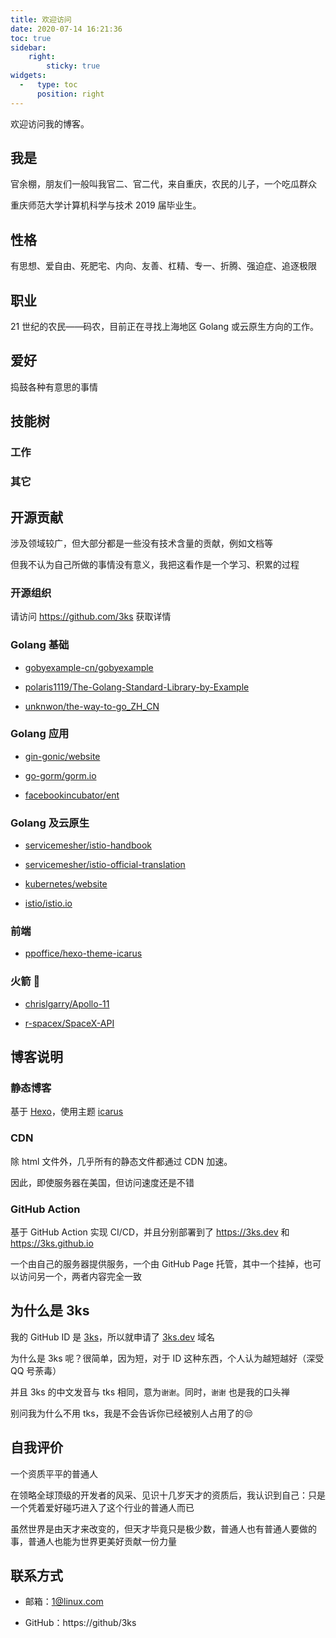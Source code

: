 ```yaml
---
title: 欢迎访问
date: 2020-07-14 16:21:36
toc: true
sidebar:
    right:
        sticky: true
widgets:
  -   type: toc
      position: right
---
```


欢迎访问我的博客。

## 我是

官余棚，朋友们一般叫我官二、官二代，来自重庆，农民的儿子，一个吃瓜群众

重庆师范大学计算机科学与技术 2019 届毕业生。

## 性格

有思想、爱自由、死肥宅、内向、友善、杠精、专一、折腾、强迫症、追逐极限

## 职业

21 世纪的农民——码农，目前正在寻找上海地区 Golang 或云原生方向的工作。

## 爱好

捣鼓各种有意思的事情

## 技能树

### 工作

### 其它

## 开源贡献

涉及领域较广，但大部分都是一些没有技术含量的贡献，例如文档等

但我不认为自己所做的事情没有意义，我把这看作是一个学习、积累的过程

### 开源组织

请访问 https://github.com/3ks 获取详情

### Golang 基础 

- [gobyexample-cn/gobyexample](https://github.com/gobyexample-cn/gobyexample)

- [polaris1119/The-Golang-Standard-Library-by-Example](https://github.com/polaris1119/The-Golang-Standard-Library-by-Example)

- [unknwon/the-way-to-go_ZH_CN](https://github.com/unknwon/the-way-to-go_ZH_CN)

### Golang 应用

- [gin-gonic/website](https://github.com/gin-gonic/website)

- [go-gorm/gorm.io](https://github.com/go-gorm/gorm.io)

- [facebookincubator/ent](https://github.com/3ks/ent-doc-zh_cn)

### Golang 及云原生

- [servicemesher/istio-handbook](https://github.com/servicemesher/istio-handbook)

- [servicemesher/istio-official-translation](https://github.com/servicemesher/istio-official-translation)

- [kubernetes/website](https://github.com/kubernetes/website)

- [istio/istio.io](https://github.com/istio/istio.io)

### 前端

- [ppoffice/hexo-theme-icarus](https://github.com/ppoffice/hexo-theme-icarus)

### 火箭 🚀

- [chrislgarry/Apollo-11](https://github.com/chrislgarry/Apollo-11)

- [r-spacex/SpaceX-API](https://github.com/r-spacex/SpaceX-API)

## 博客说明

### 静态博客

基于 [Hexo](https://hexo.io/)，使用主题 [icarus](https://github.com/ppoffice/hexo-theme-icarus)

### CDN

除 html 文件外，几乎所有的静态文件都通过 CDN 加速。

因此，即使服务器在美国，但访问速度还是不错

### GitHub Action 

基于 GitHub Action 实现 CI/CD，并且分别部署到了 https://3ks.dev 和 https://3ks.github.io

一个由自己的服务器提供服务，一个由 GitHub Page 托管，其中一个挂掉，也可以访问另一个，两者内容完全一致

## 为什么是 3ks

我的 GitHub ID 是 [3ks](https://github/3ks)，所以就申请了 [3ks.dev](https://3ks.dev) 域名

为什么是 3ks 呢？很简单，因为短，对于 ID 这种东西，个人认为越短越好（深受 QQ 号荼毒）

并且 3ks 的中文发音与 tks 相同，意为`谢谢`。同时，`谢谢` 也是我的口头禅

别问我为什么不用 tks，我是不会告诉你已经被别人占用了的😒

## 自我评价

一个资质平平的普通人

在领略全球顶级的开发者的风采、见识十几岁天才的资质后，我认识到自己：只是一个凭着爱好碰巧进入了这个行业的普通人而已

虽然世界是由天才来改变的，但天才毕竟只是极少数，普通人也有普通人要做的事，普通人也能为世界更美好贡献一份力量

## 联系方式

- 邮箱：1@linux.com

- GitHub：https://github/3ks
